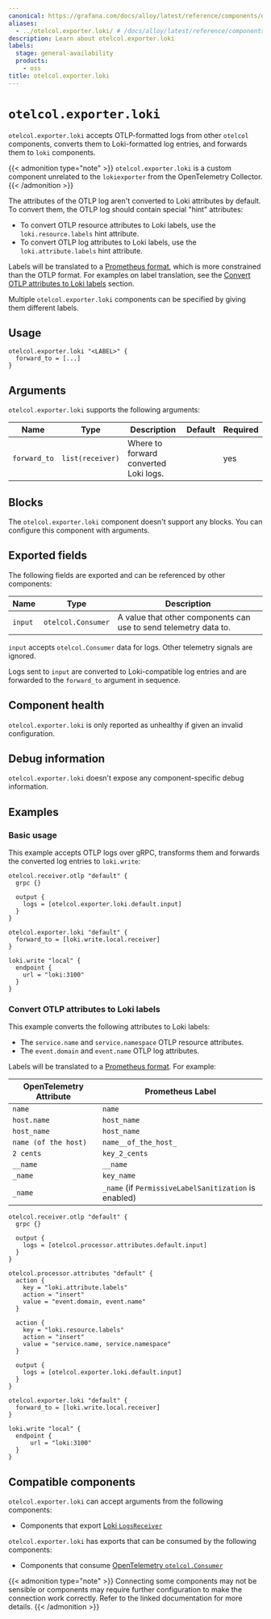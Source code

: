 ```yaml
---
canonical: https://grafana.com/docs/alloy/latest/reference/components/otelcol/otelcol.exporter.loki/
aliases:
  - ../otelcol.exporter.loki/ # /docs/alloy/latest/reference/components/otelcol.exporter.loki/
description: Learn about otelcol.exporter.loki
labels:
  stage: general-availability
  products:
    - oss
title: otelcol.exporter.loki
---
```


# `otelcol.exporter.loki`

`otelcol.exporter.loki` accepts OTLP-formatted logs from other `otelcol` components, converts them to Loki-formatted log entries, and forwards them to `loki` components.

{{< admonition type="note" >}}
`otelcol.exporter.loki` is a custom component unrelated to the `lokiexporter` from the OpenTelemetry Collector.
{{< /admonition >}}

The attributes of the OTLP log aren't converted to Loki attributes by default.
To convert them, the OTLP log should contain special "hint" attributes:

* To convert OTLP resource attributes to Loki labels, use the `loki.resource.labels` hint attribute.
* To convert OTLP log attributes to Loki labels, use the `loki.attribute.labels` hint attribute.

Labels will be translated to a [Prometheus format][], which is more constrained than the OTLP format.
For examples on label translation, see the [Convert OTLP attributes to Loki labels][] section.

Multiple `otelcol.exporter.loki` components can be specified by giving them different labels.

[Convert OTLP attributes to Loki labels]: #convert-otlp-attributes-to-loki-labels

## Usage

```alloy
otelcol.exporter.loki "<LABEL>" {
  forward_to = [...]
}
```

## Arguments

`otelcol.exporter.loki` supports the following arguments:

| Name         | Type             | Description                           | Default | Required |
| ------------ | ---------------- | ------------------------------------- | ------- | -------- |
| `forward_to` | `list(receiver)` | Where to forward converted Loki logs. |         | yes      |

## Blocks

The `otelcol.exporter.loki` component doesn't support any blocks. You can configure this component with arguments.

## Exported fields

The following fields are exported and can be referenced by other components:

| Name    | Type               | Description                                                      |
| ------- | ------------------ | ---------------------------------------------------------------- |
| `input` | `otelcol.Consumer` | A value that other components can use to send telemetry data to. |

`input` accepts `otelcol.Consumer` data for logs. Other telemetry signals are ignored.

Logs sent to `input` are converted to Loki-compatible log entries and are forwarded to the `forward_to` argument in sequence.

## Component health

`otelcol.exporter.loki` is only reported as unhealthy if given an invalid configuration.

## Debug information

`otelcol.exporter.loki` doesn't expose any component-specific debug
information.

## Examples

### Basic usage

This example accepts OTLP logs over gRPC, transforms them and forwards the converted log entries to `loki.write`:

```alloy
otelcol.receiver.otlp "default" {
  grpc {}

  output {
    logs = [otelcol.exporter.loki.default.input]
  }
}

otelcol.exporter.loki "default" {
  forward_to = [loki.write.local.receiver]
}

loki.write "local" {
  endpoint {
    url = "loki:3100"
  }
}
```

### Convert OTLP attributes to Loki labels

This example converts the following attributes to Loki labels:

* The `service.name` and `service.namespace` OTLP resource attributes.
* The `event.domain` and `event.name` OTLP log attributes.

Labels will be translated to a [Prometheus format][].
For example:

| OpenTelemetry Attribute | Prometheus Label                                      |
| ----------------------- | ----------------------------------------------------- |
| `name`                  | `name`                                                |
| `host.name`             | `host_name`                                           |
| `host_name`             | `host_name`                                           |
| `name (of the host)`    | `name__of_the_host_`                                  |
| `2 cents`               | `key_2_cents`                                         |
| `__name`                | `__name`                                              |
| `_name`                 | `key_name`                                            |
| `_name`                 | `_name` (if `PermissiveLabelSanitization` is enabled) |

```alloy
otelcol.receiver.otlp "default" {
  grpc {}

  output {
    logs = [otelcol.processor.attributes.default.input]
  }
}

otelcol.processor.attributes "default" {
  action {
    key = "loki.attribute.labels"
    action = "insert"
    value = "event.domain, event.name"
  }

  action {
    key = "loki.resource.labels"
    action = "insert"
    value = "service.name, service.namespace"
  }

  output {
    logs = [otelcol.exporter.loki.default.input]
  }
}

otelcol.exporter.loki "default" {
  forward_to = [loki.write.local.receiver]
}

loki.write "local" {
  endpoint {
      url = "loki:3100"
  }
}
```

[Prometheus format]: https://prometheus.io/docs/concepts/data_model/#metric-names-and-labels

<!-- START GENERATED COMPATIBLE COMPONENTS -->

## Compatible components

`otelcol.exporter.loki` can accept arguments from the following components:

- Components that export [Loki `LogsReceiver`](../../../compatibility/#loki-logsreceiver-exporters)

`otelcol.exporter.loki` has exports that can be consumed by the following components:

- Components that consume [OpenTelemetry `otelcol.Consumer`](../../../compatibility/#opentelemetry-otelcolconsumer-consumers)

{{< admonition type="note" >}}
Connecting some components may not be sensible or components may require further configuration to make the connection work correctly.
Refer to the linked documentation for more details.
{{< /admonition >}}

<!-- END GENERATED COMPATIBLE COMPONENTS -->
